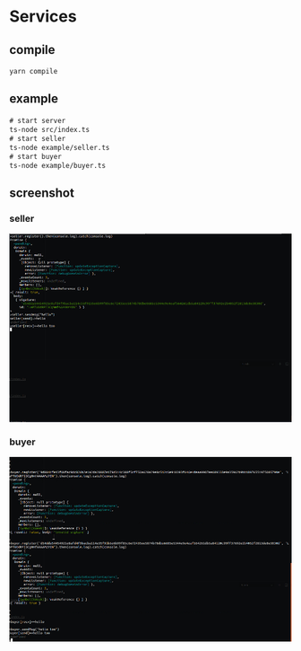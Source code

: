 # Services
## compile
```
yarn compile
```
## example
```
# start server
ts-node src/index.ts
# start seller
ts-node example/seller.ts
# start buyer
ts-node example/buyer.ts
```
## screenshot

### seller
![avator](./screenshots/seller.png)

### buyer
![avator](./screenshots/buyer.png)